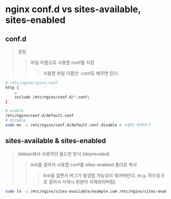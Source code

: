 # nginx conf.d vs sites-available, sites-enabled

## conf.d

> 권장
>
> > 파일 이름으로 사용할 conf를 지정
> >
> > > 사용할 파일 이름만 .conf로 해주면 된다.

```sh
# /etc/nginx/nginx.conf
http {
    …
    include /etc/nginx/conf.d/*.conf;
}

# enable
/etc/nginx/conf.d/default.conf
# disable
sudo mv -i /etc/nginx/conf.d/default.conf.disable # 이름만 바꿔주기
```

## sites-available & sites-enabled

> debian에서 사용하던 올드한 방식 (deprecated)
>
> > link를 걸어서 사용할 conf를 sites-enabled 폴더로 복사
> >
> > > link를 걸면서 버그가 발생할 가능성이 생겨버린다. (e.g. 하드링크로 걸어서 삭제시 원본이 삭제되어버림)

```sh
sudo ln -s /etc/nginx/sites-available/example.com /etc/nginx/sites-enabled/
```
